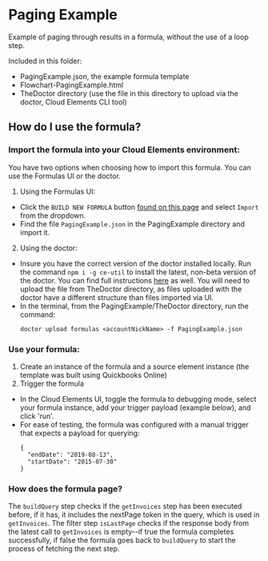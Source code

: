 # Paging Example
Example of paging through results in a formula, without the use of a loop step.

Included in this folder:
- PagingExample.json, the example formula template
- Flowchart-PagingExample.html
- TheDoctor directory (use the file in this directory to upload via the doctor, Cloud Elements CLI tool)

## How do I use the formula?
### Import the formula into your Cloud Elements environment:
You have two options when choosing how to import this formula. You can use the Formulas UI or the doctor.
1. Using the Formulas UI:
  * Click the `BUILD NEW FORMULA` button [found on this page](https://my-staging.cloudelements.io/formulas) and select `Import` from the dropdown.
  * Find the file `PagingExample.json` in the PagingExample directory and import it.
2. Using the doctor:
  * Insure you have the correct version of the doctor installed locally. Run the command `npm i -g ce-util` to install the latest, non-beta version of the doctor. You can find full instructions [here](https://www.npmjs.com/package/ce-util/v/2.2.5) as well. You will need to upload the file from TheDoctor directory, as files uploaded with the doctor have a different structure than files imported via UI.
  * In the terminal, from the PagingExample/TheDoctor directory, run the command:
    ```
    doctor upload formulas <accountNickName> -f PagingExample.json
    ```
 
### Use your formula:
1. Create an instance of the formula and a source element instance (the template was built using Quickbooks Online)
2. Trigger the formula
  * In the Cloud Elements UI, toggle the formula to debugging mode, select your formula instance, add your trigger payload (example below), and click 'run'.
  * For ease of testing, the formula was configured with a manual trigger that expects a payload for querying:
    ```
    {
      "endDate": "2019-08-13",
      "startDate": "2015-07-30"
    }
    ```

### How does the formula page?
The `buildQuery` step checks if the `getInvoices` step has been executed before, if it has, it includes the nextPage token in the query, which is used in `getInvoices`.  The filter step `isLastPage` checks if the response body from the latest call to `getInvoices` is empty--if true the formula completes successfully, if false the formula goes back to `buildQuery` to start the process of fetching the next step.
